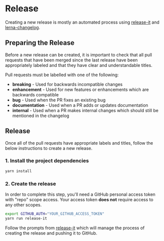 Release
================================================================

Creating a new release is mostly an automated process using 
[release-it](https://github.com/release-it/release-it/) and 
[lerna-changelog](https://github.com/lerna/lerna-changelog/).


Preparing the Release
----------------------------------------------------------------

Before a new release can be created, it is important to check that all pull 
requests that have been merged since the last release have been appropriately 
labeled and that they have clear and understandable titles.

Pull requests must be labelled with one of the following:

- **breaking** - Used for backwards incompatible changes
- **enhancement** - Used for new features or enhancements which are backwards compatible
- **bug** - Used when the PR fixes an existing bug
- **documentation** - Used when a PR adds or updates documentation
- **internal** - Used when a PR makes internal changes which should still be mentioned in the changelog


Release
----------------------------------------------------------------

Once all of the pull requests have appropriate labels and titles, follow the
below instructions to create a new release.

### 1. Install the project dependencies

```bash
yarn install
```

### 2. Create the release

In order to complete this step, you'll need a GitHub personal access token with 
"repo" scope access. Your access token **does not** require access to any other 
scopes.

```bash
export GITHUB_AUTH="YOUR_GITHUB_ACCESS_TOKEN"
yarn run release-it
```

Follow the prompts from [release-it](https://github.com/release-it/release-it/) 
which will manage the process of creating the release and pushing it to GitHub.